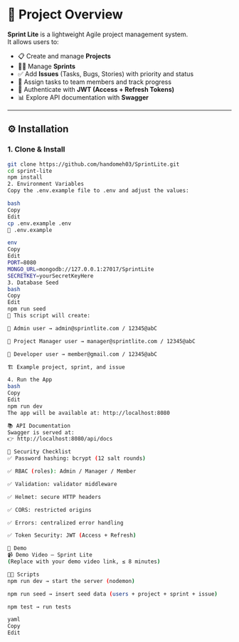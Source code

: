# 📌 Project Overview

**Sprint Lite** is a lightweight Agile project management system.  
It allows users to:

- 📋 Create and manage **Projects**  
- 🏃‍♂️ Manage **Sprints**  
- ✅ Add **Issues** (Tasks, Bugs, Stories) with priority and status  
- 👥 Assign tasks to team members and track progress  
- 🔐 Authenticate with **JWT (Access + Refresh Tokens)**  
- 📊 Explore API documentation with **Swagger**  

---

## ⚙️ Installation

### 1. Clone & Install
```bash
git clone https://github.com/handomeh03/SprintLite.git
cd sprint-lite
npm install
2. Environment Variables
Copy the .env.example file to .env and adjust the values:

bash
Copy
Edit
cp .env.example .env
📂 .env.example

env
Copy
Edit
PORT=8080
MONGO_URL=mongodb://127.0.0.1:27017/SprintLite
SECRETKEY=yourSecretKeyHere
3. Database Seed
bash
Copy
Edit
npm run seed
🚀 This script will create:

👑 Admin user → admin@sprintlite.com / 12345@abC

👤 Project Manager user → manager@sprintlite.com / 12345@abC

👥 Developer user → member@gmail.com / 12345@abC

🏗 Example project, sprint, and issue

4. Run the App
bash
Copy
Edit
npm run dev
The app will be available at: http://localhost:8080

📚 API Documentation
Swagger is served at:
👉 http://localhost:8080/api/docs

🔐 Security Checklist
✅ Password hashing: bcrypt (12 salt rounds)

✅ RBAC (roles): Admin / Manager / Member

✅ Validation: validator middleware

✅ Helmet: secure HTTP headers

✅ CORS: restricted origins

✅ Errors: centralized error handling

✅ Token Security: JWT (Access + Refresh)

🎥 Demo
📹 Demo Video – Sprint Lite
(Replace with your demo video link, ≤ 8 minutes)

👨‍💻 Scripts
npm run dev → start the server (nodemon)

npm run seed → insert seed data (users + project + sprint + issue)

npm test → run tests

yaml
Copy
Edit
